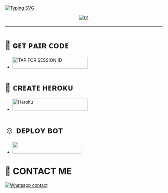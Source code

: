 <a href="https://git.io/typing-svg"><img src="https://readme-typing-svg.demolab.com?font=Black+Ops+One&size=50&pause=1000&color=red&center=true&width=910&height=100&lines=QUEEN+MD+BOT+; RELEASED+ON10.+04.+2025; KEEP+LOVING+QUEEN+MD" alt="Typing SVG" /></a>
  </p>

<div style="text-align: center;">
  <a href="https://ibb.co/N6NMDtn">
    <img src="https://i.ibb.co/BHbYb7Vy/1743837507587.jpg" alt="01" border="0"></a>
  <hr style="margin-top: 20px; margin-bottom: 20px;">
</div>


# 🙂 ɢᴇᴛ ᴘᴀɪʀ ᴄᴏᴅᴇ
</a></p>
- <a href="https://queenpair.onrender.com"><img title="TAP FOR SESSION ID" src="https://img.shields.io/badge/TAP FOR SESSION ID-h?color=pink&style=for-the-badge&logo=porsche&logoColor=pink" width="240" height="38.45"/></a></p>

# 🙁 ᴄʀᴇᴀᴛᴇ ʜᴇʀᴏᴋᴜ

</a></p>
- <a href='https://signup.heroku.com/' target="_silver"><img alt='Heroku' src='https://img.shields.io/badge/-𝐂𝐑𝐄𝐀𝐓𝐄 𝐀𝐂𝐂𝐎𝐔𝐍𝐓 𝐍𝐎𝐖-rgb(224, 255, 255)?style=for-the-badge&logo=ferrari&logoColor=pink' width="240" height="38.45"/></a>

# ☺️ ᴅᴇᴘʟᴏʏ ʙᴏᴛ
- <a align="center"><a href="https://dashboard.heroku.com/new?template=https://github.com/darkdev-tech/QUEEN-MENTOR"> <img src="https://img.shields.io/badge/DEPLOY%20NOW-yellow?style=for-the-badge&logo=porsche" width="220" height="38.45"/></a></p>

# 🥹 CONTACT ME
[![Whatsapp contact](https://img.shields.io/badge/Contact-DARK%20Dev-25D366?style=for-the-badge&logo=whatsapp)](https://wa.me/+254107065646)
